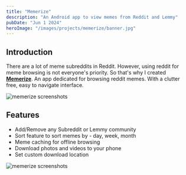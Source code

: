 ```yaml
---
title: "Memerize"
description: "An Android app to view memes from Reddit and Lemmy"
pubDate: "Jun 1 2024"
heroImage: "/images/projects/memerize/banner.jpg"
---
```


## Introduction

There are a lot of meme subreddits in Reddit. However, using reddit for meme browsing is not everyone's priority.
So that's why I created [**Memerize**](https://github.com/SuhasDissa/MemerizeApp).
An app dedicated for browsing reddit memes. With a clutter free, easy to navigate interface.

![memerize screenshots](/images/projects/memerize/1.webp)

## Features

- Add/Remove any Subreddit or Lemmy community
- Sort feature to sort memes by - day, week, month
- Meme caching for offline browsing
- Download photos and videos to your phone
- Set custom download location

![memerize screenshots](/images/projects/memerize/2.webp)
